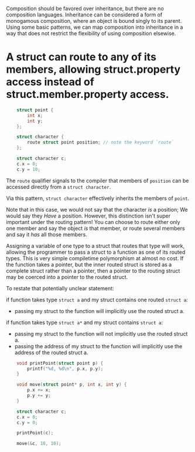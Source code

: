 Composition should be favored over inheritance, but there are no composition languages.
Inheritance can be considered a form of monogamous composition, where an object is bound singly to its parent.
Using some basic patterns, we can map composition into inheritance in a way that does not restrict the flexibility of using composition elsewise.

# A struct can route to any of its members, allowing struct.property access instead of struct.member.property access.

```c
    struct point {
        int x;
        int y;
    };

    struct character {
        route struct point position; // note the keyword `route`
    };

    struct character c;
    c.x = 0;
    c.y = 10;
```

The `route` qualifier signals to the compiler that members of `position` can be accessed directly from a `struct character`.

Via this pattern, `struct character` effectively inherits the members of `point`.

Note that in this case, we would not say that the character *is* a position; We would say they *Have* a position. However, this distinction isn't super important under the routing pattern! You can choose to route either only one member and say the object *is* that member, or route several members and say it *has* all those members.

Assigning a variable of one type to a struct that routes that type will work, allowing the programmer to pass a struct to a function as one of its routed types. This is very simple compiletime polymorphism at almost no cost.
If the function takes a pointer, but the inner routed struct is stored as a complete struct rather than a pointer, then a pointer to the routing struct may be coerced into a pointer to the routed struct.

To restate that potentially unclear statement:

if function takes type `struct a` and my struct contains one routed `struct a`:  
- passing my struct to the function will implicitly use the routed struct a.

if function takes type `struct a*` and my struct contains `struct a`:  
- passing my struct to the function will not implicitly use the routed struct a.
- passing the address of my struct to the function will implicitly use the address of the routed struct a.

```c
    void printPoint(struct point p) {
        printf("%d, %d\n", p.x, p.y);
    }

    void move(struct point* p, int x, int y) {
        p.x += x;
        p.y += y;
    }

    struct character c;
    c.x = 0;
    c.y = 0;

    printPoint(c);

    move(&c, 10, 10);

```
